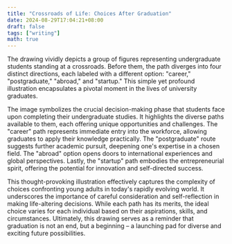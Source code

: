 ```yaml
---
title: "Crossroads of Life: Choices After Graduation"
date: 2024-08-29T17:04:21+08:00
draft: false
tags: ["writing"]
math: true
---
```


The drawing vividly depicts a group of figures representing undergraduate students standing at a crossroads. Before them, the path diverges into four distinct directions, each labeled with a different option: "career," "postgraduate," "abroad," and "startup." This simple yet profound illustration encapsulates a pivotal moment in the lives of university graduates.

The image symbolizes the crucial decision-making phase that students face upon completing their undergraduate studies. It highlights the diverse paths available to them, each offering unique opportunities and challenges. The "career" path represents immediate entry into the workforce, allowing graduates to apply their knowledge practically. The "postgraduate" route suggests further academic pursuit, deepening one's expertise in a chosen field. The "abroad" option opens doors to international experiences and global perspectives. Lastly, the "startup" path embodies the entrepreneurial spirit, offering the potential for innovation and self-directed success.

This thought-provoking illustration effectively captures the complexity of choices confronting young adults in today's rapidly evolving world. It underscores the importance of careful consideration and self-reflection in making life-altering decisions. While each path has its merits, the ideal choice varies for each individual based on their aspirations, skills, and circumstances. Ultimately, this drawing serves as a reminder that graduation is not an end, but a beginning – a launching pad for diverse and exciting future possibilities.
